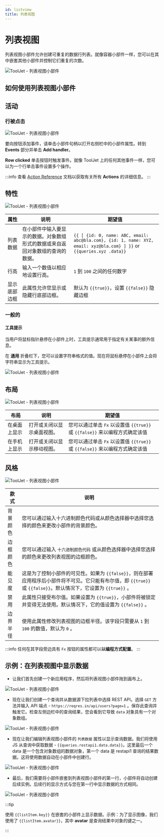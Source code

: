 ```yaml
---
id: listview
title: 列表视图
---
```

# 列表视图

列表视图小部件允许创建可重复的数据行列表。就像容器小部件一样，您可以在其中嵌套其他小部件并控制它们重复的次数。

<div style={{textAlign: 'center'}}>

<img className="screenshot-full" src="/img/widgets/list-view/listviewapp.png" alt="ToolJet - 列表视图小部件" />

</div>

## 如何使用列表视图小部件



## 活动

### 行被点击

<div style={{textAlign: 'center'}}>

<img className="screenshot-full" src="/img/widgets/list-view/event.png" alt="ToolJet - 列表视图小部件" />

</div>

要向按钮添加事件，请单击小部件句柄以打开右侧栏中的小部件属性。转到 **Events** 部分并单击 **Add handler**。

**Row clicked** 单击按钮时触发事件。就像 ToolJet 上的任何其他事件一样，您可以为一个行单击事件设置多个操作。

:::info
查看 [Action Reference](/docs/category/actions-reference) 文档以获取有关所有 **Actions** 的详细信息。
:::

## 特性

<div style={{textAlign: 'center'}}>

<img className="screenshot-full" src="/img/widgets/list-view/properties.png" alt="ToolJet - 列表视图小部件" />

</div>

| 属性         | 说明                                                                           | 期望值                                                                                                                |
| ------------ | ------------------------------------------------------------------------------ | --------------------------------------------------------------------------------------------------------------------- |
| 列表数据     | 在小部件中输入要显示的数据。对象数组形式的数据或来自返回对象数组的查询的数据。 | `{{ [ {id: 0, name: ABC, email: abc@bla.com}, {id: 1, name: XYZ, email: xyz@bla.com} ] }}` or `{{queries.xyz .data}}` |
| 行高         | 输入一个数值以相应地设置行高。                                                 | `1` 到 `100` 之间的任何数字                                                                                           |
| 显示底部边框 | 此属性允许您显示或隐藏行底部边框。                                             | 默认为 `{{true}}`，设置 `{{false}}` 隐藏边框                                                                          |

### 一般的
#### 工具提示

当用户将鼠标指针悬停在小部件上时，工具提示通常用于指定有关某事的额外信息。

在 **通用** 折叠栏下，您可以设置字符串格式的值。现在将鼠标悬停在小部件上会将字符串显示为工具提示。

<div style={{textAlign: 'center'}}>

<img className="screenshot-full" src="/img/tooltip.png" alt="ToolJet - 列表视图小部件" />

</div>

## 布局

<div style={{textAlign: 'center'}}>

<img className="screenshot-full" src="/img/widgets/list-view/listlayout.png" alt="ToolJet - 列表视图小部件" />

</div>

| 布局         | 说明                       | 期望值                                                                      |
| ------------ | -------------------------- | --------------------------------------------------------------------------- |
| 在桌面上显示 | 打开或关闭以显示桌面视图。 | 您可以通过单击 `Fx` 以设置值 `{{true}}` 或 `{{false}}` 来以编程方式确定该值 |
| 在手机上显示 | 打开或关闭以显示移动视图。 | 您可以通过单击 `Fx` 以设置值 `{{true}}` 或 `{{false}}` 来以编程方式确定该值 |

## 风格

<div style={{textAlign: 'center'}}>

<img className="screenshot-full" src="/img/widgets/list-view/style.png" alt="ToolJet - 列表视图小部件" />

</div>

| 款式     | 说明                                                                                                                                                               |
| -------- | ------------------------------------------------------------------------------------------------------------------------------------------------------------------ |
| 背景颜色 | 您可以通过输入十六进制颜色代码或从颜色选择器中选择您选择的颜色来更改小部件的背景颜色。                                                                             |
| 边框颜色 | 您可以通过输入 `十六进制颜色代码` 或从颜色选择器中选择您选择的颜色来更改列表视图的边框颜色。                                                                       |
| 能见度   | 这是为了控制小部件的可见性。如果为 `{{false}}`，则在部署应用程序后小部件将不可见。它只能有布尔值，即 `{{true}}` 或 `{{false}}`。默认情况下，它设置为 `{{true}}` 。 |
| 禁用     | 此属性只接受布尔值。如果设置为 `{{true}}`，小部件将被锁定并变得无法使用。默认情况下，它的值设置为 `{{false}}` 。                                                   |
| 边界半径 | 使用此属性修改列表视图的边框半径。该字段只需要从 `1` 到 `100` 的数值，默认为 `0` 。                                                                                |

:::info
任何在其字段旁边具有 `Fx` 按钮的属性都可以**以编程方式配置**。
:::

## 示例：在列表视图中显示数据

- 让我们首先创建一个新应用程序，然后将列表视图小部件拖到画布上。

<div style={{textAlign: 'center'}}>

<img className="screenshot-full" src="/img/widgets/list-view/emptylist.png" alt="ToolJet - 列表视图小部件" />

</div>

- 现在让我们创建一个查询并从数据源下拉列表中选择 REST API。选择 `GET` 方法并输入 API 端点 - `https://reqres.in/api/users?page=1` 。保存此查询并触发它。检查左侧边栏中的查询结果，您会看到它导致 `data` 对象具有一个对象数组。

<div style={{textAlign: 'center'}}>

<img className="screenshot-full" src="/img/widgets/list-view/data.gif" alt="ToolJet - 列表视图小部件" />

</div>


- 现在让我们编辑列表视图小部件的 `列表数据` 属性以显示查询数据。我们将使用 JS 从查询中获取数据 - `{{queries.restapi1.data.data}}`。这里最后一个 data 是一个包含对象数组的数据对象，第一个 data 是 restapi1 查询的结果数据。这将使用数据自动在小部件中创建行。

<div style={{textAlign: 'center'}}>

<img className="screenshot-full" src="/img/widgets/list-view/datadisplay.png" alt="ToolJet - 列表视图小部件" />

</div>


- 最后，我们需要将小部件嵌套到列表视图小部件的第一行，小部件将自动创建后续实例。后续行的显示方式与您在第一行中显示数据的方式相同。

<div style={{textAlign: 'center'}}>

<img className="screenshot-full" src="/img/widgets/list-view/addingwidgets.gif" alt="ToolJet - 列表视图小部件" />

</div>


:::tip

使用 `{{listItem.key}}` 在嵌套的小部件上显示数据。示例：为了显示图像，我们使用了 `{{listItem.avatar}}`，其中 **avatar** 是查询结果中对象的键之一。

:::